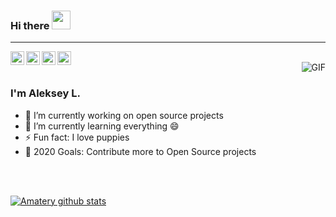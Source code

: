### Hi there <img src="https://raw.githubusercontent.com/iampavangandhi/iampavangandhi/master/gifs/Hi.gif" width="30px">
<hr/>
<a href="https://www.linkedin.com/in/lesik507/">
  <img align="left" alt="Ajay's Linkdein" width="22px" src="https://cdn.jsdelivr.net/npm/simple-icons@v3/icons/linkedin.svg" />
</a>
<a href="https://twitter.com/lesik507">
  <img align="left" alt="Ajay's Twitter" width="22px" src="https://cdn.jsdelivr.net/npm/simple-icons@v3/icons/twitter.svg" />
</a>
<a href="https://github.com/Amatery">
  <img align="left" alt="Ajay's Github" width="22px" src="https://cdn.jsdelivr.net/npm/simple-icons@v3/icons/github.svg" />
</a>
<a href="https://t.me/geeksindzi">
  <img align="left" alt="Ajay's Telegram" width="22px" src="https://cdn.jsdelivr.net/npm/simple-icons@v3/icons/telegram.svg" />
</a>
<br/>
<img align="right" alt="GIF" src="https://media.giphy.com/media/13HgwGsXF0aiGY/giphy.gif" />
<br/>

### I'm Aleksey L.

- 🔭 I’m currently working on open source projects
- 🌱 I’m currently learning everything 😄
- ⚡ Fun fact: I love puppies
- 🥅 2020 Goals: Contribute more to Open Source projects

<br/>
<br/>

[![Amatery github stats](https://github-readme-stats.vercel.app/api?username=Amatery)](https://github.com/anuraghazra/github-readme-stats)


